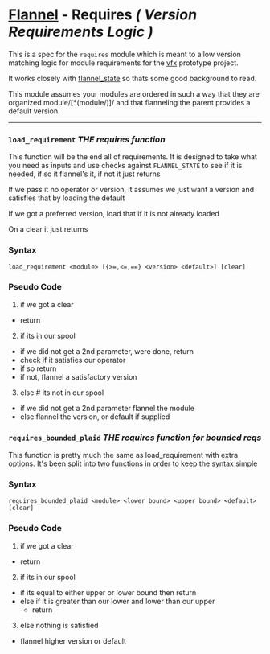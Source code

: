 # [Flannel][readme-md] - Requires *( Version Requirements Logic )*

This is a spec for the `requires` module which is meant to allow version matching logic for module requirements for the [vfx][vfx-readme] prototype project.

It works closely with [flannel_state][flannel-state-md] so thats some good background to read.

This module assumes your modules are ordered in such a way that they are organized module/[*(module/)]<version>/ and that flanneling the parent provides a default version.

---

### `load_requirement` *THE requires function*

This function will be the end all of requirements. It is designed to take what you need as inputs and use checks against `FLANNEL_STATE` to see if it is needed, if so it flannel's it, if not it just returns

If we pass it no operator or version, it assumes we just want a version and satisfies that by loading the default

If we got a preferred version, load that if it is not already loaded

On a clear it just returns

### Syntax

`load_requirement <module> [{>=,<=,==} <version> <default>] [clear]`

### Pseudo Code

1. if we got a clear
  - return
2. if its in our spool
  - if we did not get a 2nd parameter, were done, return
  - check if it satisfies our operator
  - if so return
  - if not, flannel a satisfactory version
3. else # its not in our spool
  - if we did not get a 2nd parameter flannel the module
  - else flannel the version, or default if supplied

### `requires_bounded_plaid` *THE requires function for bounded reqs*

This function is pretty much the same as load_requirement with extra options. It's been split into two functions in order to keep the syntax simple

### Syntax

`requires_bounded_plaid <module> <lower bound> <upper bound> <default> [clear]`

### Pseudo Code

1. if we got a clear
  - return
2. if its in our spool
  - if its equal to either upper or lower bound then return
  - else if it is greater than our lower and lower than our upper
    - return
3. else nothing is satisfied
  - flannel higher version or default

[flannel-state-md]: ../FLANNEL_STATE.md "Plaid Spool Markdown"
[vfx-readme]: http://github.com/fuag15/thrift-examples/blob/master/vfx/README.md "Vfx Readme"
[readme-md]: ../../README.md "Flannel Readme"
